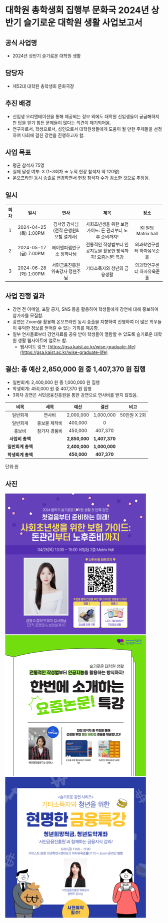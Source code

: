 대학원 총학생회 집행부 문화국 2024년 상반기 슬기로운 대학원 생활 사업보고서
===

## 공식 사업명
- 2024년 상반기 슬기로운 대학원 생활

## 담당자
- 제52대 대학원 총학생회 문화국장

## 추진 배경
- 신입생 오리엔테이션을 통해 제공되는 정보 외에도 대학원 신입생들이 궁금해하지만 답을 얻기 힘든 문제들이 많다는 의견이 제기되어옴.
- 연구자로서, 학생으로서, 성인으로서 대학원생들에게 도움이 될 만한 주제들을 선정하여 다회에 걸친 강연을 진행하고자 함.

## 사업 목표
- 평균 참석자 75명
- 실제 달성 여부: X (1~3회차 ⇒ 누적 현장 참석자 약 120명)
- 온오프라인 동시 송출로 변경하면서 현장 참석자 수가 감소한 것으로 추정됨.
 
## 일시
|  **회차** |   **일시**   | **연사** | **제목** | **장소** |
|:----------:|:------------:|:--------:|:--------:|:--------:|
|      1      |2024-04-25 (목) 1:00PM| 김서영 강사님(전직 은행원& 보험 설계사) | 사회초년생을 위한 보험 가이드: 돈 관리부터 노후 준비까지! |KI 빌딩 Matrix hall |
|      2      |2024-05-17 (금) 7:00PM| 에이앤피랩연구소 정하나님 | 전통적인 작성법부터 인공지능을 활용한 방식까지! 요즘논문! 특강 | 의과학연구센터 하자유욱준홀 |
|      3      |2024-06-28 (화) 1:00PM| 서민금융진흥원 위촉강사 정현주님 |기타소득자와 청년의 금융생활 | 의과학연구센터 하자유욱준홀 |


## 사업 진행 결과
- 강연 전 이메일, 포탈 공지, SNS 등을 활용하여 학생들에게 강연에 대해 홍보하여 참가자를 모집함.
- 강연은 Zoom을 활용해 온오프라인 동시 송출을 지향하여 진행하여 더 많은 학우들이 유익한 정보를 얻어갈 수 있는 기회를 제공함.  
- 일부 연사들로부터 강연자료를 공유 받아 학생들이 열람할 수 있도록 슬기로운 대학원 생활 웹사이트에 업로드 함.
	- 웹사이트 링크:  [https://gsa.kaist.ac.kr/wise-graduate-life](https://gsa.kaist.ac.kr/wise-graduate-life)

## 결산: 총 예산 2,850,000 원 중 1,407,370 원 집행

- 일반회계: 2,400,000 원 중 1,000,000 원 집행
- 학생회계: 450,000 원 중 407,370 원 집행
- 3회차 강연은 서민금융진흥원을 통한 강연으로 연사비를 받지 않았음. 

|  **비목** |   **세목**   | **예산** | **결산** |**비고**|
|:----------:|:------------:|:--------:|:--------:|:--------:|
|일반회계| 연사비 | 2,000,000 | 1,000,000 | 50만원 X 2회 |
|일반회계| 홍보물 제작비 |400,000 | 0 ||
|홍보비|참가자 경품비| 450,000| 407,370 ||
|   **사업비 총액**  |     | **2,850,000** | **1,407,370** ||
|   **일반회계 총액**  |    | **2,400,000** | **1,000,000** ||
|   **학생회계 총액**  |     |**450,000** | **407,370** ||

단위:원

## 사진
<img src="img/wise1.png" width="450px" title="wise1"/> 
<img src="img/wise2.jpg" width="450px" title="wise2"/> 
<img src="img/wise3.jpg" width="450px" title="wise3"/> 
